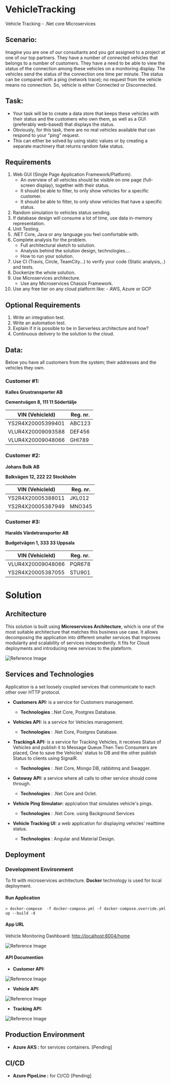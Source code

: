# VehicleTracking
Vehicle Tracking  - .Net core Microservices
 
## Scenario:

Imagine you are one of our consultants and you got assigned to a project at one of our top partners.
They have a number of connected vehicles that belongs to a number of customers.
They have a need to be able to view the status of the connection among these vehicles on a monitoring display.
The vehicles send the status of the connection one time per minute.
The status can be compared with a ping (network trace); no request from the vehicle means no connection.
So, vehicle is either Connected or Disconnected.

## Task:

- Your task will be to create a data store that keeps these vehicles with their status and the customers who own them, as well as a GUI (preferably web-based) that displays the status.
- Obviously, for this task, there are no real vehicles available that can respond to your "ping" request.
- This can either be solved by using static values or ​​by creating a separate machinery that returns random fake status.

## Requirements

1. Web GUI (Single Page Application Framework/Platform).
   - An overview of all vehicles should be visible on one page (full-screen display), together with their status.
   - It should be able to filter, to only show vehicles for a specific customer.
   - It should be able to filter, to only show vehicles that have a specific status.
2. Random simulation to vehicles status sending.
3. If database design will consume a lot of time, use data in-memory representation.
4. Unit Testing.
5. .NET Core, Java or any language you feel comfortable with.
6. Complete analysis for the problem.
   - Full architectural sketch to solution.
   - Analysis behind the solution design, technologies....
   - How to run your solution.
7. Use CI (Travis, Circle, TeamCity...) to verify your code (Static analysis,..) and tests.
8. Dockerize the whole solution.
9. Use Microservices architecture.
   - Use any Microservices Chassis Framework.
10. Use any free tier on any cloud platform like: - AWS, Azure or GCP

## Optional Requirements

1. Write an integration test.
2. Write an automation test.
3. Explain if it is possible to be in Serverless architecture and how?
4. Continuous delivery to the solution to the cloud.

## Data:

Below you have all customers from the system; their addresses and the vehicles they own.

### Customer #1:

**Kalles Grustransporter AB**

**Cementvägen 8, 111 11 Södertälje**

| VIN (VehicleId)   | Reg. nr. |
| ----------------- | -------- |
| YS2R4X20005399401 | ABC123   |
| VLUR4X20009093588 | DEF456   |
| VLUR4X20009048066 | GHI789   |

### Customer #2:

**Johans Bulk AB**

**Balkvägen 12, 222 22 Stockholm**

| VIN (VehicleId)   | Reg. nr. |
| ----------------- | -------- |
| YS2R4X20005388011 | JKL012   |
| YS2R4X20005387949 | MNO345   |

### Customer #3:

**Haralds Värdetransporter AB**

**Budgetvägen 1, 333 33 Uppsala**

| VIN (VehicleId)   | Reg. nr. |
| ----------------- | -------- |
| VLUR4X20009048066 | PQR678   |
| YS2R4X20005387055 | STU901   |

# Solution

## Architecture
This solution is built using **Microservices Architecture**, which is one of the most suitable architecture that matches this business use case. It allows decomposing the application into different smaller services that improves modularity and scalability of services independently. It fits for Cloud deployments and introducing new services to the plateform.

![Reference Image](/images/diagram.png)

## Services and Technologies

Application is a set loosely coupled services that communicate to each other over HTTP protocol.

- **Customers API:**  is a service for Customers management. 
    - **Technologies** :.Net Core, Postgres Database.
- **Vehicles API:** is a service for Vehicles management. 
    - **Technologies** : .Net Core, Postgres Database.
- **TrackingA API:** is a service for Tracking Vehicles, it receives Status of Vehicles and publish it to Message Queue.Then Two Consumers are placed, One to save the Vehicles' status to DB and the other publish Status to clients using SignalR. 
    - **Technologies** : .Net Core, Mongo DB, rabbitmq and Swagger.
- **Gateway API:** a  service where all calls to other service should come through. 
    - **Technologies** : .Net Core and Oclet.

- **Vehicle Ping Simulator:** applciation that simulates vehicle's pings. 
    - **Technologies** : .Net Core. using Background Services
 
- **Vehicle Tracking UI:** a web application for displaying vehicles' realttime status. 
    - **Technologies** : Angular and Material Design.

## Deployment

### Development Environment

To fit with microservices architecture. **Docker** technology is used for local deployment.
 
#### Run Application

```shell
> docker-compose  -f docker-compose.yml -f docker-compose.override.yml up --build -d 

```

#### App URL

Vehicle Monitoring Dashboard: [http://localhost:8004/home](http://localhost:8004/home 'http://localhost:8004/home')
 
![Reference Image](/images/UI.png)

#### API Documention

- **Customer API:**  
  
![Reference Image](/images/CustomerAPI.png)

- **Vehicle API:**  

![Reference Image](/images/VehicleAPI.png)

- **Tracking API:**  

![Reference Image](/images/TrackingAPI.png)

## Production Environment

- **Azure AKS :** for services containers. [Pending]

## CI/CD

- **Azure PipeLine :** for CI/CD [Pending]



   